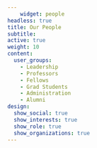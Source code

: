 ```yaml
---
	widget: people
headless: true
title: Our People
subtitle:
active: true
weight: 10
content:
  user_groups:
    - Leadership
    - Professors
    - Fellows
    - Grad Students
    - Administration
    - Alumni
design:
  show_social: true
  show_interests: true
  show_role: true
  show_organizations: true
---
```

